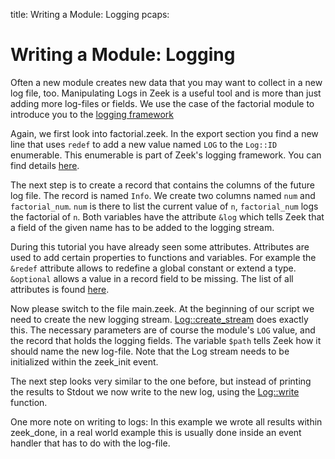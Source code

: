 title: Writing a Module: Logging
pcaps: 

Writing a Module: Logging
=========================

Often a new module creates new data that you may want to collect in a new log file, too.
Manipulating Logs in Zeek is a useful tool and is more than just adding more log-files or fields.
We use the case of the factorial module to introduce you to the [logging framework](https://docs.zeek.org/en/current/frameworks/logging.html)

Again, we first look into factorial.zeek.
In the export section you find a new line that uses `redef` to add a new value named `LOG`
to the `Log::ID` enumerable. This enumerable is part of Zeek's logging framework. You can find details
[here](https://docs.zeek.org/en/current/scripts/base/frameworks/logging/main.zeek.html).

The next step is to create a record that contains the columns of the future log file. The record
is named `Info`. We create two columns named `num` and `factorial_num`. `num` is there to list the current value
of `n`, `factorial_num` logs the factorial of `n`. Both variables have the attribute `&log` which
tells Zeek that a field of the given name has to be added to the logging stream.

During this tutorial you have already seen some attributes. Attributes are used to add certain properties to functions and
variables. For example the `&redef` attribute allows to redefine a global constant or extend a type. `&optional` allows a 
value in a record field to be missing. The list of all attributes is found [here](https://docs.zeek.org/en/current/script-reference/attributes.html?highlight=attributes).

Now please switch to the file main.zeek. At the beginning of our script we need to create the new logging
stream. [Log::create\_stream](https://docs.zeek.org/en/current/scripts/base/frameworks/logging/main.zeek.html?highlight=log%3A%3Acreate_stream#id-Log::create_stream) does exactly this. 
The necessary parameters are of course the module's `LOG` value, and the record that holds the logging fields. 
The variable `$path` tells Zeek how it should name the new log-file. Note that the Log stream needs to be initialized within the zeek\_init event.

The next step looks very similar to the one before, but instead of printing the results to Stdout we now 
write to the new log, using the [Log::write](https://docs.zeek.org/en/current/scripts/base/frameworks/logging/main.zeek.html?highlight=log%3A%3Awrite#id-Log::write) function.

One more note on writing to logs: In this example we wrote all results within zeek\_done, in a real world example this
is usually done inside an event handler that has to do with the log-file.



